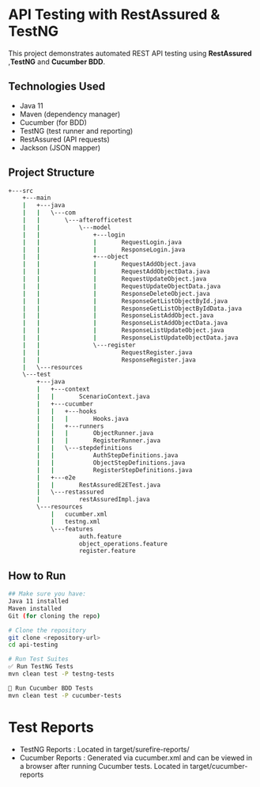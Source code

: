 # API Testing with RestAssured & TestNG

This project demonstrates automated REST API testing using **RestAssured** ,**TestNG** and **Cucumber BDD**.

## Technologies Used
- Java 11
- Maven (dependency manager)
- Cucumber (for BDD)
- TestNG (test runner and reporting)
- RestAssured (API requests)
- Jackson (JSON mapper)

## Project Structure
```bash
+---src
    +---main
    |   +---java
    |   |   \---com
    |   |       \---afterofficetest
    |   |           \---model
    |   |               +---login
    |   |               |       RequestLogin.java
    |   |               |       ResponseLogin.java
    |   |               +---object
    |   |               |       RequestAddObject.java
    |   |               |       RequestAddObjectData.java
    |   |               |       RequestUpdateObject.java
    |   |               |       RequestUpdateObjectData.java
    |   |               |       ResponseDeleteObject.java
    |   |               |       ResponseGetListObjectById.java
    |   |               |       ResponseGetListObjectByIdData.java
    |   |               |       ResponseListAddObject.java
    |   |               |       ResponseListAddObjectData.java
    |   |               |       ResponseListUpdateObject.java
    |   |               |       ResponseListUpdateObjectData.java
    |   |               \---register
    |   |                       RequestRegister.java
    |   |                       ResponseRegister.java
    |   \---resources
    \---test
        +---java
        |   +---context
        |   |       ScenarioContext.java
        |   +---cucumber
        |   |   +---hooks
        |   |   |       Hooks.java
        |   |   +---runners
        |   |   |       ObjectRunner.java
        |   |   |       RegisterRunner.java
        |   |   \---stepdefinitions
        |   |           AuthStepDefinitions.java
        |   |           ObjectStepDefinitions.java
        |   |           RegisterStepDefinitions.java
        |   +---e2e
        |   |       RestAssuredE2ETest.java
        |   \---restassured
        |           restAssuredImpl.java
        \---resources
            |   cucumber.xml
            |   testng.xml
            \---features
                    auth.feature
                    object_operations.feature
                    register.feature
```

## How to Run
```bash
## Make sure you have:
Java 11 installed
Maven installed
Git (for cloning the repo)

# Clone the repository
git clone <repository-url>
cd api-testing

# Run Test Suites
✅ Run TestNG Tests
mvn clean test -P testng-tests

🎯 Run Cucumber BDD Tests
mvn clean test -P cucumber-tests
```

# Test Reports
- TestNG Reports : Located in target/surefire-reports/
- Cucumber Reports : Generated via cucumber.xml and can be viewed in a browser after running Cucumber tests. Located in target/cucumber-reports